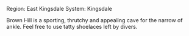 Region: East Kingsdale
System: Kingsdale

Brown Hill is a sporting, thrutchy and appealing cave for the narrow of ankle. Feel free to use tatty shoelaces left by divers.

